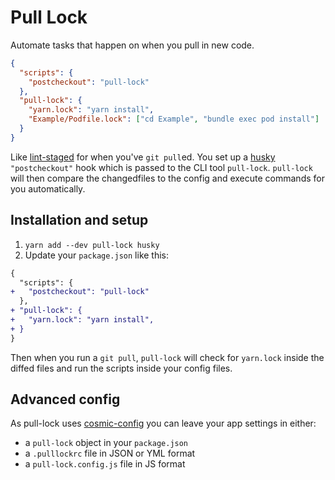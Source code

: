 # Pull Lock

Automate tasks that happen on when you pull in new code. 

```json
{
  "scripts": {
    "postcheckout": "pull-lock"
  },
  "pull-lock": {
    "yarn.lock": "yarn install",
    "Example/Podfile.lock": ["cd Example", "bundle exec pod install"]
  }
}
```

Like [lint-staged](https://github.com/okonet/lint-staged) for when you've `git pull`ed. You set up a 
[husky](https://github.com/typicode/husky) `"postcheckout"` hook which is passed to the CLI tool `pull-lock`. 
`pull-lock` will then compare the changedfiles to the config and execute commands for you automatically.


## Installation and setup

1. `yarn add --dev pull-lock husky`
1. Update your `package.json` like this:

```diff json
{
  "scripts": {
+   "postcheckout": "pull-lock"
  },
+ "pull-lock": {
+   "yarn.lock": "yarn install",
+ }
}
```

Then when you run a `git pull`, `pull-lock` will check for `yarn.lock` inside the diffed files and run the
scripts inside your config files.

## Advanced config

As pull-lock uses [cosmic-config](https://github.com/davidtheclark/cosmiconfig) you can leave your app
settings in either:

* a `pull-lock` object in your `package.json`
* a `.pulllockrc` file in JSON or YML format
* a `pull-lock.config.js` file in JS format

 
